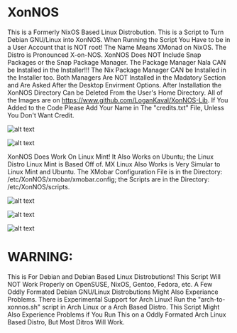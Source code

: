 # XonNOS
This is a Formerly NixOS Based Linux Distrobution.
This is a Script to Turn Debian GNU/Linux into XonNOS.
When Running the Script You Have to be in a User Account that is NOT root!
The Name Means XMonad on NixOS.
The Distro is Pronounced X-on-NOS.
XonNOS Does NOT Include Snap Packages or the Snap Package Manager.
The Package Manager Nala CAN be Installed in the Installer!!!
The Nix Package Manager CAN be Installed in the Installer too.
Both Managers Are NOT Installed in the Madatory Section and Are Asked After the Desktop Envirment Options.
After Installation the XonNOS Directory Can be Deleted From the User's Home Directory.
All of the Images are on https://www.github.com/LoganKaval/XonNOS-Lib.
If You Added to the Code Please Add Your Name in The "credits.txt" File, Unless You Don't Want Credit.


![alt text](https://github.com/LoganKaval/XonNOS-Pictures/blob/main/xonnos-logo.png?raw=true)



![alt text](https://github.com/LoganKaval/XonNOS-Pictures/blob/main/xonnos-screenshot2.png?raw=true)


XonNOS Does Work On Linux Mint!
It Also Works on Ubuntu; the Linux Distro Linux Mint is Based Off of.
MX Linux Also Works is Very Simular to Linux Mint and Ubuntu.
The XMobar Configuration File is in the Directory: /etc/XonNOS/xmobar/xmobar.config; the Scripts are in the Directory: /etc/XonNOS/scripts.

![alt text](https://github.com/LoganKaval/XonNOS-Pictures/blob/main/xonnos-screenshot6.png?raw=true)

![alt text](https://github.com/LoganKaval/XonNOS-Pictures/blob/main/xonnos-screenshot4.png?raw=true)

![alt text](https://github.com/LoganKaval/XonNOS-Pictures/blob/main/xonnos-screenshot5.png?raw=true)

# WARNING:
This is For Debian and Debian Based Linux Distrobutions!
This Script Will NOT Work Properly on OpenSUSE, NixOS, Gentoo, Fedora, etc.
A Few Oddly Formated Debian GNU/Linux Distrobutions Might Also Experiance Problems. 
There is Experimental Support for Arch Linux!
Run the "arch-to-xonnos.sh" script in Arch Linux or a Arch Based Distro.
This Script Might Also Experience Problems if You Run This on a Oddly Formated Arch Linux Based Distro, But Most Ditros Will Work.

